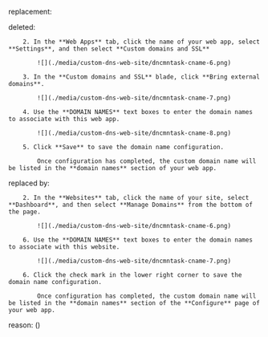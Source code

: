 replacement:

deleted:

		2. In the **Web Apps** tab, click the name of your web app, select **Settings**, and then select **Custom domains and SSL**
		
			![](./media/custom-dns-web-site/dncmntask-cname-6.png)
		
		3. In the **Custom domains and SSL** blade, click **Bring external domains**.
		
			![](./media/custom-dns-web-site/dncmntask-cname-7.png)
		
		4. Use the **DOMAIN NAMES** text boxes to enter the domain names to associate with this web app.
		
			![](./media/custom-dns-web-site/dncmntask-cname-8.png)
		
		5. Click **Save** to save the domain name configuration.
		
			Once configuration has completed, the custom domain name will be listed in the **domain names** section of your web app.

replaced by:

		2. In the **Websites** tab, click the name of your site, select **Dashboard**, and then select **Manage Domains** from the bottom of the page.
		
			![](./media/custom-dns-web-site/dncmntask-cname-6.png)
		
		6. Use the **DOMAIN NAMES** text boxes to enter the domain names to associate with this website. 
		
			![](./media/custom-dns-web-site/dncmntask-cname-7.png)
		
		6. Click the check mark in the lower right corner to save the domain name configuration.
		
			Once configuration has completed, the custom domain name will be listed in the **domain names** section of the **Configure** page of your web app.

reason: ()

